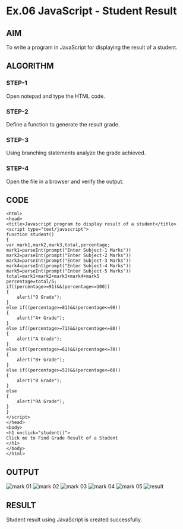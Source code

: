 # Ex.06 JavaScript - Student Result
## AIM
  To write a program in JavaScript for displaying the result of a student.

## ALGORITHM
### STEP-1
  Open notepad and type the HTML code.

### STEP-2
  Define a function to generate the result grade.

### STEP-3
  Using branching statements analyze the grade achieved.

### STEP-4
  Open the file in a browser and verify the output.
  
## CODE
~~~
<html>
<head>
<title>Javascript program to display result of a student</title>
<script type="text/javascript">
function student()
{
var mark1,mark2,mark3,total,percentage;
mark1=parseInt(prompt("Enter Subject-1 Marks"))
mark2=parseInt(prompt("Enter Subject-2 Marks"))
mark3=parseInt(prompt("Enter Subject-3 Marks"))
mark4=parseInt(prompt("Enter Subject-4 Marks"))
mark5=parseInt(prompt("Enter Subject-5 Marks"))
total=mark1+mark2+mark3+mark4+mark5
percentage=total/5;
if((percentage>=91)&&(percentage<=100))
{
    alert("O Grade");
}
else if((percentage>=81)&&(percentage<=90))
{
    alert("A+ Grade");
}
else if((percentage>=71)&&(percentage<=80))
{
    alert("A Grade");
}
else if((percentage>=61)&&(percentage<=70))
{
    alert("B+ Grade");
}
else if((percentage>=51)&&(percentage<=60))
{
    alert("B Grade");
}
else
{
    alert("RA Grade");
}
}
</script>
</head>
<body>
<h1 onclick="student()">
Click me to Find Grade Result of a Student
</h1>
</body>
</html>
~~~
## OUTPUT
![mark 01](https://github.com/SrimathiJeyalakshmi/Ex06_Web-Design/assets/127816530/6182ecf2-081b-4a8d-9df0-d71007e32d78)
![mark 02](https://github.com/SrimathiJeyalakshmi/Ex06_Web-Design/assets/127816530/1ae71719-c6e2-4322-8d9e-8f4ee333541a)
![mark 03](https://github.com/SrimathiJeyalakshmi/Ex06_Web-Design/assets/127816530/769c66b3-18e6-4765-9d03-405f1be5d889)
![mark 04](https://github.com/SrimathiJeyalakshmi/Ex06_Web-Design/assets/127816530/bc353f94-0bae-4a25-88bb-3c99bb42a30e)
![mark 05](https://github.com/SrimathiJeyalakshmi/Ex06_Web-Design/assets/127816530/c5616f5d-1926-40f5-a135-f23f39bf1b9f)
![result](https://github.com/SrimathiJeyalakshmi/Ex06_Web-Design/assets/127816530/88dfc5d9-9ab4-4fbc-b579-b6b85d83d856)




## RESULT
  Student result using JavaScript is created successfully.
